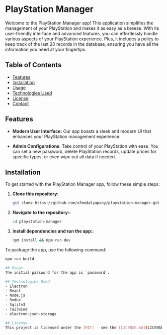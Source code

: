 # PlayStation Manager

Welcome to the PlayStation Manager app! This application simplifies the management of your PlayStation and makes it as easy as a breeze. With its user-friendly interface and advanced features, you can effortlessly handle various aspects of your PlayStation experience. Plus, it includes a policy to keep track of the last 20 records in the database, ensuring you have all the information you need at your fingertips.

## Table of Contents

- [Features](#features)
- [Installation](#installation)
- [Usage](#usage)
- [Technologies Used](#technologies-used)
- [License](#license)
- [Contact](#contact)

## Features

- **Modern User Interface:** Our app boasts a sleek and modern UI that enhances your PlayStation management experience.

- **Admin Configurations:** Take control of your PlayStation with ease. You can set a new password, delete PlayStation records, update prices for specific types, or even wipe out all data if needed.

## Installation

To get started with the PlayStation Manager app, follow these simple steps:

1. **Clone this repository:**
   ```bash
   git clone https://github.com/a7medalyapany/playstation-manager.git
   ```
2. **Navigate to the repository::**
   ```bash
   cd playstation-manager
   ```
3. **Install dependencies and run the app::**
   ```bash
   npm install && npm run dev
   ```

To package the app, use the following command:

```bash
npm run build

## Usage
The initial password for the app is `password`.

## Technologies Used
- Electron
- React
- Node.js
- Redux
- Sqlite3
- Tailwind
- electron-json-storage

## License
This project is licensed under the [MIT] - see the [LICENSE.md](LICENSE.md) file for details.
```

